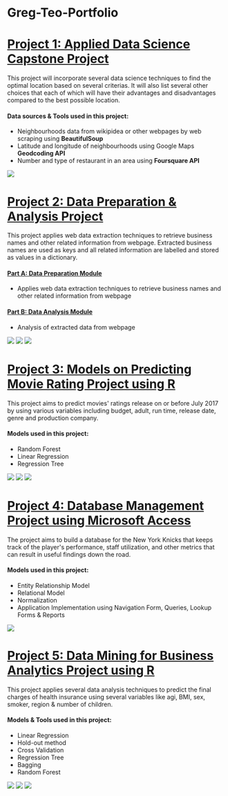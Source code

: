 # Greg-Teo-Portfolio

# [Project 1: Applied Data Science Capstone Project](https://github.com/gregteo/IBM-Data-Science/blob/master/Coursera%20Capstone%20Project.ipynb)

This project will incorporate several data science techniques to find the optimal location based on several criterias. It will also list several other choices that each of which will have their advantages and disadvantages compared to the best possible location.

#### Data sources & Tools used in this project:
 * Neighbourhoods data from wikipidea or other webpages by web scraping using **BeautifulSoup**
 * Latitude and longitude of neighbourhoods using Google Maps **Geodcoding API**
 * Number and type of restaurant in an area using **Foursquare API**

![](https://github.com/gregteo/Greg-Teo-Portfolio/blob/main/images/project%201%20image.png)
 
# [Project 2: Data Preparation & Analysis Project](https://github.com/gregteo/Programming-for-Business-Analytics)

This project applies web data extraction techniques to retrieve business names and other related information from webpage. Extracted business names are used as keys and all related information are labelled and stored as values in a dictionary.

#### [Part A: Data Preparation Module](https://github.com/gregteo/Programming-for-Business-Analytics/blob/main/CIS9650-Final%20Project%20Part%20A%20Final%20Output.ipynb)
 * Applies web data extraction techniques to retrieve business names and other related information from webpage

#### [Part B: Data Analysis Module](https://github.com/gregteo/Programming-for-Business-Analytics/blob/main/CIS%209650-%20Group%2012%20Final%20Project%20Part%20B.ipynb)
 * Analysis of extracted data from webpage

![](https://github.com/gregteo/Greg-Teo-Portfolio/blob/main/images/project%202%20image%201.png)
![](https://github.com/gregteo/Greg-Teo-Portfolio/blob/main/images/project%202%20image%202.png)
![](https://github.com/gregteo/Greg-Teo-Portfolio/blob/main/images/project%202%20image%203.png)

# [Project 3: Models on Predicting Movie Rating Project using R](https://github.com/gregteo/Software-Tools-for-Data-Analysis/blob/main/movie.pdf)

This project aims to predict movies' ratings release on or before July 2017 by using various variables including budget, adult, run time, release date, genre and production company.

#### Models used in this project:
 * Random Forest
 * Linear Regression
 * Regression Tree

![](https://github.com/gregteo/Greg-Teo-Portfolio/blob/main/images/project%203%20image%201.PNG)
![](https://github.com/gregteo/Greg-Teo-Portfolio/blob/main/images/project%203%20image%202.PNG)
![](https://github.com/gregteo/Greg-Teo-Portfolio/blob/main/images/project%203%20image%203.PNG)

# [Project 4: Database Management Project using Microsoft Access](https://github.com/gregteo/Principles-of-Database-Management-Systems/blob/main/Knicks%E2%80%99%20Resurrection%20Project.pdf)

The project aims to build a database for the New York Knicks that keeps track of the player's performance, staff utilization, and other metrics that can result in useful findings down the road.

#### Models used in this project:
 * Entity Relationship Model
 * Relational Model
 * Normalization
 * Application Implementation using Navigation Form, Queries, Lookup Forms & Reports

![](https://github.com/gregteo/Greg-Teo-Portfolio/blob/main/images/project%204%20image.PNG)
 
# [Project 5: Data Mining for Business Analytics Project using R](https://github.com/gregteo/Data-Mining-for-Business-Analytics/blob/main/CIS9660FinalREPORT.pdf)

This project applies several data analysis techniques to predict the final charges of health insurance using several variables like agi, BMI, sex, smoker, region & number of children.

#### Models & Tools used in this project:
 * Linear Regression
 * Hold-out method
 * Cross Validation
 * Regression Tree
 * Bagging
 * Random Forest

![](https://github.com/gregteo/Greg-Teo-Portfolio/blob/main/images/project%205%20image%201.PNG)
![](https://github.com/gregteo/Greg-Teo-Portfolio/blob/main/images/project%205%20image%202.PNG)
![](https://github.com/gregteo/Greg-Teo-Portfolio/blob/main/images/project%205%20image%203.PNG)
